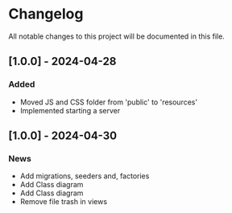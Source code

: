 # Changelog

All notable changes to this project will be documented in this file.

## [1.0.0] - 2024-04-28

### Added

- Moved JS and CSS folder from 'public' to 'resources'
- Implemented starting a server

## [1.0.0] - 2024-04-30

### News

- Add migrations, seeders and, factories
- Add Class diagram
- Add Class diagram
- Remove file trash in views
